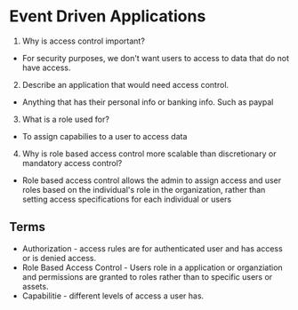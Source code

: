 # Event Driven Applications

1. Why is access control important?
- For security purposes, we don't want users to access to data that do not have access.
2. Describe an application that would need access control.
- Anything that has their personal info or banking info. Such as paypal
3. What is a role used for?
- To assign capabilies to a user to access data
4. Why is role based access control more scalable than discretionary or mandatory access control?
- Role based access control allows the admin to assign access and user roles based on the individual's role in the organization, rather than setting access specifications for each individual or users
## Terms
- Authorization - access rules are for authenticated user and has access or is denied access. 
- Role Based Access Control - Users role in a application or organziation and permissions are granted to roles rather than to specific users or assets.
- Capabilitie - different levels of access a user has.
